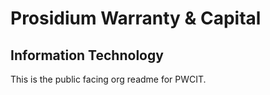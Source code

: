 # Prosidium Warranty & Capital

## Information Technology

This is the public facing org readme for PWCIT.
